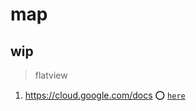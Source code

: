 # map
## wip
> flatview

1. <https://cloud.google.com/docs> :o: [`here`](../https:§§cloud.google.com§docs/readme.md)
